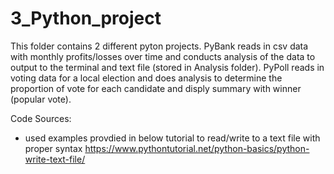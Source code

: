 # 3_Python_project

This folder contains 2 different pyton projects. PyBank reads in csv data with monthly profits/losses over time and conducts analysis of the data to output to the terminal and text file (stored in Analysis folder). PyPoll reads in voting data for a local election and does analysis to determine the proportion of vote for each candidate and disply summary with winner (popular vote). 


Code Sources: 
* used examples provdied in below tutorial to read/write to a text file with proper syntax 
https://www.pythontutorial.net/python-basics/python-write-text-file/